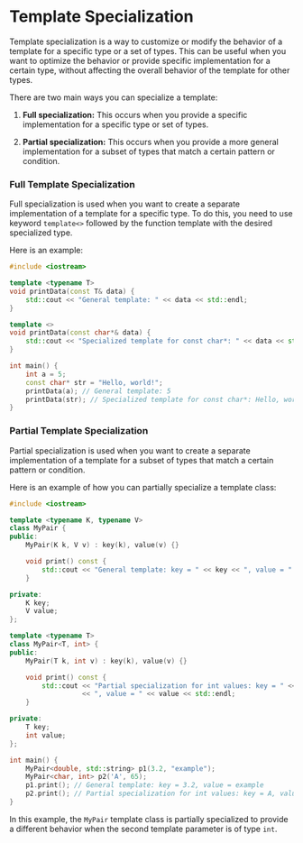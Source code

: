 # Template Specialization

Template specialization is a way to customize or modify the behavior of a template for a specific type or a set of types. This can be useful when you want to optimize the behavior or provide specific implementation for a certain type, without affecting the overall behavior of the template for other types.

There are two main ways you can specialize a template:

1. **Full specialization:** This occurs when you provide a specific implementation for a specific type or set of types.

2. **Partial specialization:** This occurs when you provide a more general implementation for a subset of types that match a certain pattern or condition.

### Full Template Specialization

Full specialization is used when you want to create a separate implementation of a template for a specific type. To do this, you need to use keyword `template<>` followed by the function template with the desired specialized type.

Here is an example:

```cpp
#include <iostream>

template <typename T>
void printData(const T& data) {
    std::cout << "General template: " << data << std::endl;
}

template <>
void printData(const char*& data) {
    std::cout << "Specialized template for const char*: " << data << std::endl;
}

int main() {
    int a = 5;
    const char* str = "Hello, world!";
    printData(a); // General template: 5
    printData(str); // Specialized template for const char*: Hello, world!
}
```

### Partial Template Specialization

Partial specialization is used when you want to create a separate implementation of a template for a subset of types that match a certain pattern or condition.

Here is an example of how you can partially specialize a template class:

```cpp
#include <iostream>

template <typename K, typename V>
class MyPair {
public:
    MyPair(K k, V v) : key(k), value(v) {}

    void print() const {
        std::cout << "General template: key = " << key << ", value = " << value << std::endl;
    }

private:
    K key;
    V value;
};

template <typename T>
class MyPair<T, int> {
public:
    MyPair(T k, int v) : key(k), value(v) {}

    void print() const {
        std::cout << "Partial specialization for int values: key = " << key
                  << ", value = " << value << std::endl;
    }

private:
    T key;
    int value;
};

int main() {
    MyPair<double, std::string> p1(3.2, "example");
    MyPair<char, int> p2('A', 65);
    p1.print(); // General template: key = 3.2, value = example
    p2.print(); // Partial specialization for int values: key = A, value = 65
}
```

In this example, the `MyPair` template class is partially specialized to provide a different behavior when the second template parameter is of type `int`.